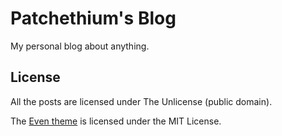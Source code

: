 # Patchethium's Blog

My personal blog about anything.

## License

All the posts are licensed under The Unlicense (public domain).

The [Even theme](https://github.com/getzola/even) is licensed under the MIT License.
